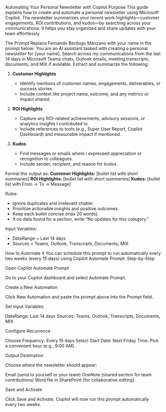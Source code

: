 Automating Your Personal Newsletter with Copilot
Purpose
This guide explains how to create and automate a personal newsletter using Microsoft Copilot. The newsletter summarizes your recent work highlights—customer engagements, ROI contributions, and kudos—by searching across your communications. It helps you stay organized and share updates with your team effortlessly.

The Prompt
Replace Fernando Berdugo Manzano with your name in the prompt below:
You are an AI assistant tasked with creating a personal newsletter for [your name].
Search across my communications from the last 14 days in Microsoft Teams chats, Outlook emails, meeting transcripts, documents, and MIX if available.
Extract and summarize the following:

1. **Customer Highlights**
   - Identify mentions of customer names, engagements, deliverables, or success stories.
   - Include context like project name, outcome, and any metrics or impact shared.

2. **ROI Highlights**
   - Capture any ROI-related achievements, advisory sessions, or analytics insights I contributed to.
   - Include references to tools (e.g., Super User Report, Copilot Dashboard) and measurable impact if mentioned.

3. **Kudos**
   - Find messages or emails where I expressed appreciation or recognition to colleagues.
   - Include sender, recipient, and reason for kudos.

Format the output as:
**Customer Highlights:** [bullet list with short summaries]
**ROI Highlights:** [bullet list with short summaries]
**Kudos:** [bullet list with From → To → Message]

Rules:
- Ignore duplicates and irrelevant chatter.
- Prioritize actionable insights and positive outcomes.
- Keep each bullet concise (max 20 words).
- If no data found for a section, write “No updates for this category.”

Input Variables:
- DateRange = Last 14 days
- Sources = Teams, Outlook, Transcripts, Documents, MIX


How to Automate It
You can schedule this prompt to run automatically every two weeks (every 15 days) using Copilot Automate Prompt:
Step-by-Step


Open Copilot Automate Prompt

Go to your Copilot dashboard and select Automate Prompt.



Create a New Automation

Click New Automation and paste the prompt above into the Prompt field.



Set Input Variables

DateRange: Last 14 days
Sources: Teams, Outlook, Transcripts, Documents, MIX



Configure Recurrence

Choose Frequency: Every 15 days
Select Start Date: Next Friday
Time: Pick a convenient hour (e.g., 9:00 AM).



Output Destination

Choose where the newsletter should appear:

Email (send to yourself or your team)
OneNote (shared section for team contributions)
Word file in SharePoint (for collaborative editing)





Save and Activate

Click Save and Activate. Copilot will now run this prompt automatically every two weeks.
